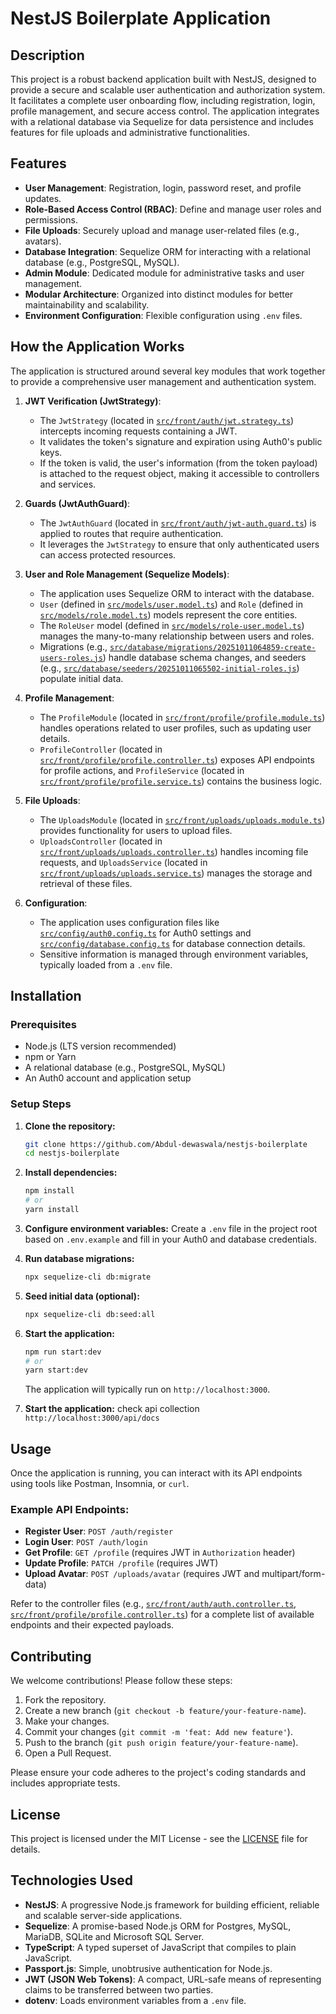 # NestJS Boilerplate Application

## Description
This project is a robust backend application built with NestJS, designed to provide a secure and scalable user authentication and authorization system. It facilitates a complete user onboarding flow, including registration, login, profile management, and secure access control. The application integrates with a relational database via Sequelize for data persistence and includes features for file uploads and administrative functionalities.

## Features
*   **User Management**: Registration, login, password reset, and profile updates.
*   **Role-Based Access Control (RBAC)**: Define and manage user roles and permissions.
*   **File Uploads**: Securely upload and manage user-related files (e.g., avatars).
*   **Database Integration**: Sequelize ORM for interacting with a relational database (e.g., PostgreSQL, MySQL).
*   **Admin Module**: Dedicated module for administrative tasks and user management.
*   **Modular Architecture**: Organized into distinct modules for better maintainability and scalability.
*   **Environment Configuration**: Flexible configuration using `.env` files.

## How the Application Works

The application is structured around several key modules that work together to provide a comprehensive user management and authentication system.

1.  **JWT Verification (JwtStrategy)**:
    *   The `JwtStrategy` (located in [`src/front/auth/jwt.strategy.ts`](src/front/auth/jwt.strategy.ts)) intercepts incoming requests containing a JWT.
    *   It validates the token's signature and expiration using Auth0's public keys.
    *   If the token is valid, the user's information (from the token payload) is attached to the request object, making it accessible to controllers and services.

2.  **Guards (JwtAuthGuard)**:
    *   The `JwtAuthGuard` (located in [`src/front/auth/jwt-auth.guard.ts`](src/front/auth/jwt-auth.guard.ts)) is applied to routes that require authentication.
    *   It leverages the `JwtStrategy` to ensure that only authenticated users can access protected resources.

3.  **User and Role Management (Sequelize Models)**:
    *   The application uses Sequelize ORM to interact with the database.
    *   `User` (defined in [`src/models/user.model.ts`](src/models/user.model.ts)) and `Role` (defined in [`src/models/role.model.ts`](src/models/role.model.ts)) models represent the core entities.
    *   The `RoleUser` model (defined in [`src/models/role-user.model.ts`](src/models/role-user.model.ts)) manages the many-to-many relationship between users and roles.
    *   Migrations (e.g., [`src/database/migrations/20251011064859-create-users-roles.js`](src/database/migrations/20251011064859-create-users-roles.js)) handle database schema changes, and seeders (e.g., [`src/database/seeders/20251011065502-initial-roles.js`](src/database/seeders/20251011065502-initial-roles.js)) populate initial data.

4.  **Profile Management**:
    *   The `ProfileModule` (located in [`src/front/profile/profile.module.ts`](src/front/profile/profile.module.ts)) handles operations related to user profiles, such as updating user details.
    *   `ProfileController` (located in [`src/front/profile/profile.controller.ts`](src/front/profile/profile.controller.ts)) exposes API endpoints for profile actions, and `ProfileService` (located in [`src/front/profile/profile.service.ts`](src/front/profile/profile.service.ts)) contains the business logic.

5.  **File Uploads**:
    *   The `UploadsModule` (located in [`src/front/uploads/uploads.module.ts`](src/front/uploads/uploads.module.ts)) provides functionality for users to upload files.
    *   `UploadsController` (located in [`src/front/uploads/uploads.controller.ts`](src/front/uploads/uploads.controller.ts)) handles incoming file requests, and `UploadsService` (located in [`src/front/uploads/uploads.service.ts`](src/front/uploads/uploads.service.ts)) manages the storage and retrieval of these files.

6.  **Configuration**:
    *   The application uses configuration files like [`src/config/auth0.config.ts`](src/config/auth0.config.ts) for Auth0 settings and [`src/config/database.config.ts`](src/config/database.config.ts) for database connection details.
    *   Sensitive information is managed through environment variables, typically loaded from a `.env` file.

## Installation

### Prerequisites
*   Node.js (LTS version recommended)
*   npm or Yarn
*   A relational database (e.g., PostgreSQL, MySQL)
*   An Auth0 account and application setup

### Setup Steps

1.  **Clone the repository:**
    ```bash
    git clone https://github.com/Abdul-dewaswala/nestjs-boilerplate
    cd nestjs-boilerplate
    ```

2.  **Install dependencies:**
    ```bash
    npm install
    # or
    yarn install
    ```

3.  **Configure environment variables:**
    Create a `.env` file in the project root based on `.env.example` and fill in your Auth0 and database credentials.

4.  **Run database migrations:**
    ```bash
    npx sequelize-cli db:migrate
    ```

5.  **Seed initial data (optional):**
    ```bash
    npx sequelize-cli db:seed:all
    ```

6.  **Start the application:**
    ```bash
    npm run start:dev
    # or
    yarn start:dev
    ```
    The application will typically run on `http://localhost:3000`.

7.  **Start the application:**
    check api collection `http://localhost:3000/api/docs`

## Usage

Once the application is running, you can interact with its API endpoints using tools like Postman, Insomnia, or `curl`.

### Example API Endpoints:

*   **Register User**: `POST /auth/register`
*   **Login User**: `POST /auth/login`
*   **Get Profile**: `GET /profile` (requires JWT in `Authorization` header)
*   **Update Profile**: `PATCH /profile` (requires JWT)
*   **Upload Avatar**: `POST /uploads/avatar` (requires JWT and multipart/form-data)

Refer to the controller files (e.g., [`src/front/auth/auth.controller.ts`](src/front/auth/auth.controller.ts), [`src/front/profile/profile.controller.ts`](src/front/profile/profile.controller.ts)) for a complete list of available endpoints and their expected payloads.

## Contributing

We welcome contributions! Please follow these steps:

1.  Fork the repository.
2.  Create a new branch (`git checkout -b feature/your-feature-name`).
3.  Make your changes.
4.  Commit your changes (`git commit -m 'feat: Add new feature'`).
5.  Push to the branch (`git push origin feature/your-feature-name`).
6.  Open a Pull Request.

Please ensure your code adheres to the project's coding standards and includes appropriate tests.

## License

This project is licensed under the MIT License - see the [LICENSE](LICENSE) file for details.

## Technologies Used
*   **NestJS**: A progressive Node.js framework for building efficient, reliable and scalable server-side applications.
*   **Sequelize**: A promise-based Node.js ORM for Postgres, MySQL, MariaDB, SQLite and Microsoft SQL Server.
*   **TypeScript**: A typed superset of JavaScript that compiles to plain JavaScript.
*   **Passport.js**: Simple, unobtrusive authentication for Node.js.
*   **JWT (JSON Web Tokens)**: A compact, URL-safe means of representing claims to be transferred between two parties.
*   **dotenv**: Loads environment variables from a `.env` file.

